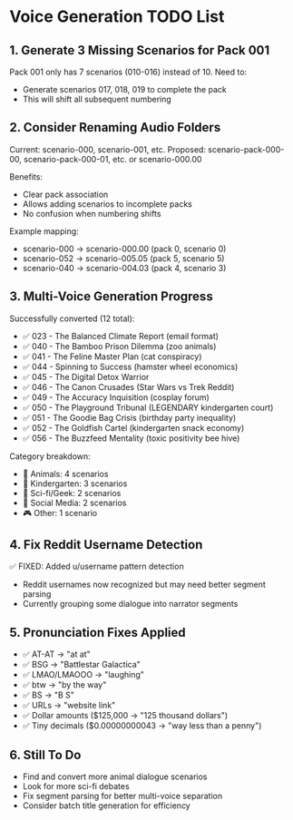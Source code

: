 # Voice Generation TODO List

## 1. Generate 3 Missing Scenarios for Pack 001
Pack 001 only has 7 scenarios (010-016) instead of 10. Need to:
- Generate scenarios 017, 018, 019 to complete the pack
- This will shift all subsequent numbering

## 2. Consider Renaming Audio Folders  
Current: scenario-000, scenario-001, etc.
Proposed: scenario-pack-000-00, scenario-pack-000-01, etc. or scenario-000.00

Benefits:
- Clear pack association
- Allows adding scenarios to incomplete packs
- No confusion when numbering shifts

Example mapping:
- scenario-000 → scenario-000.00 (pack 0, scenario 0)
- scenario-052 → scenario-005.05 (pack 5, scenario 5)
- scenario-040 → scenario-004.03 (pack 4, scenario 3)

## 3. Multi-Voice Generation Progress
Successfully converted (12 total):
- ✅ 023 - The Balanced Climate Report (email format)
- ✅ 040 - The Bamboo Prison Dilemma (zoo animals) 
- ✅ 041 - The Feline Master Plan (cat conspiracy)
- ✅ 044 - Spinning to Success (hamster wheel economics)
- ✅ 045 - The Digital Detox Warrior
- ✅ 046 - The Canon Crusades (Star Wars vs Trek Reddit)
- ✅ 049 - The Accuracy Inquisition (cosplay forum)
- ✅ 050 - The Playground Tribunal (LEGENDARY kindergarten court)
- ✅ 051 - The Goodie Bag Crisis (birthday party inequality)
- ✅ 052 - The Goldfish Cartel (kindergarten snack economy)
- ✅ 056 - The Buzzfeed Mentality (toxic positivity bee hive)

Category breakdown:
- 🦁 Animals: 4 scenarios
- 👶 Kindergarten: 3 scenarios  
- 🚀 Sci-fi/Geek: 2 scenarios
- 📱 Social Media: 2 scenarios
- 🎮 Other: 1 scenario

## 4. Fix Reddit Username Detection
✅ FIXED: Added u/username pattern detection
- Reddit usernames now recognized but may need better segment parsing
- Currently grouping some dialogue into narrator segments

## 5. Pronunciation Fixes Applied
- ✅ AT-AT → "at at"
- ✅ BSG → "Battlestar Galactica"
- ✅ LMAO/LMAOOO → "laughing"
- ✅ btw → "by the way"
- ✅ BS → "B S"
- ✅ URLs → "website link"
- ✅ Dollar amounts ($125,000 → "125 thousand dollars")
- ✅ Tiny decimals ($0.00000000043 → "way less than a penny")

## 6. Still To Do
- Find and convert more animal dialogue scenarios
- Look for more sci-fi debates
- Fix segment parsing for better multi-voice separation
- Consider batch title generation for efficiency
